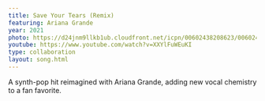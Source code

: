 ```yaml
---
title: Save Your Tears (Remix)
featuring: Ariana Grande
year: 2021
photo: https://d24jnm9llkb1ub.cloudfront.net/icpn/00602438208623/00602438208623-cover-225.jpg
youtube: https://www.youtube.com/watch?v=XXYlFuWEuKI
type: collaboration
layout: song.html
---
```


A synth-pop hit reimagined with Ariana Grande, adding new vocal chemistry to a fan favorite.
